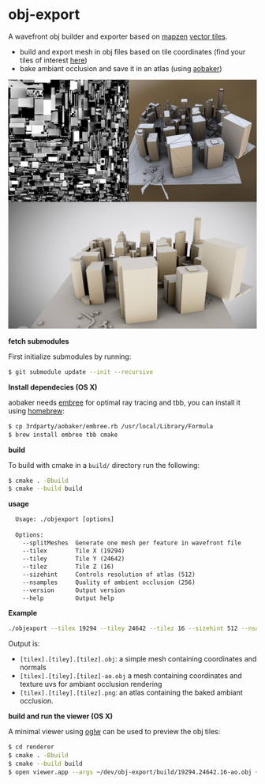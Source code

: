 # obj-export

A wavefront obj builder and exporter based on [mapzen](https://mapzen.com) [vector tiles](https://mapzen.com/projects/vector-tiles).

- build and export mesh in obj files based on tile coordinates (find your tiles of interest [here](http://www.maptiler.org/google-maps-coordinates-tile-bounds-projection/))
- bake ambiant occlusion and save it in an atlas (using [aobaker](https://github.com/prideout/aobaker))

![](img/capture.png)

**fetch submodules**

First initialize submodules by running:
```sh
$ git submodule update --init --recursive
```

**Install dependecies (OS X)**

aobaker needs [embree](https://embree.github.io/) for optimal ray tracing and tbb, you can install it using [homebrew](http://brew.sh/):

```sh
$ cp 3rdparty/aobaker/embree.rb /usr/local/Library/Formula
$ brew install embree tbb cmake
```

**build**

To build with cmake in a `build/` directory run the following:
```sh
$ cmake . -Bbuild
$ cmake --build build
```

**usage**

```
  Usage: ./objexport [options]

  Options:
    --splitMeshes  Generate one mesh per feature in wavefront file
    --tilex        Tile X (19294)
    --tiley        Tile Y (24642)
    --tilez        Tile Z (16)
    --sizehint     Controls resolution of atlas (512)
    --nsamples     Quality of ambient occlusion (256)
    --version      Output version
    --help         Output help
```

**Example**
```sh
./objexport --tilex 19294 --tiley 24642 --tilez 16 --sizehint 512 --nsamples 128
```
Output is:
- `[tilex].[tiley].[tilez].obj`: a simple mesh containing coordinates and normals
- `[tilex].[tiley].[tilez]-ao.obj` a mesh containing coordinates and texture uvs for ambiant occlusion rendering
- `[tilex].[tiley].[tilez].png`: an atlas containing the baked ambiant occlusion.

**build and run the viewer (OS X)**

A minimal viewer using [oglw](https://github.com/karimnaaji/oglw) can be used to preview the obj tiles:

```sh
$ cd renderer
$ cmake . -Bbuild
$ cmake --build build
$ open viewer.app --args ~/dev/obj-export/build/19294.24642.16-ao.obj ~/dev/obj-export/build/19294.24642.16.png
```

